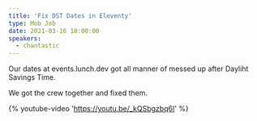 ```yaml
---
title: 'Fix DST Dates in Eleventy'
type: Mob Job
date: 2021-03-16 18:00:00
speakers:
  - chantastic
---
```


Our dates at events.lunch.dev got all manner of messed up after Dayliht Savings Time.

We got the crew together and fixed them.

{% youtube-video 'https://youtu.be/_kQSbgzbq6I' %}
